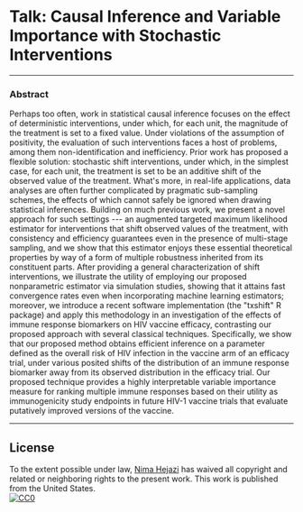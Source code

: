 # Talk: Causal Inference and Variable Importance with Stochastic Interventions

---

### Abstract

Perhaps too often, work in statistical causal inference focuses on the effect of
deterministic interventions, under which, for each unit, the magnitude of the
treatment is set to a fixed value. Under violations of the assumption of
positivity, the evaluation of such interventions faces a host of problems, among
them non-identification and inefficiency. Prior work has proposed a flexible
solution: stochastic shift interventions, under which, in the simplest case, for
each unit, the treatment is set to be an additive shift of the observed value of
the treatment. What's more, in real-life applications, data analyses are often
further complicated by pragmatic sub-sampling schemes, the effects of which
cannot safely be ignored when drawing statistical inferences. Building on much
previous work, we present a novel approach for such settings --- an augmented
targeted maximum likelihood estimator for interventions that shift observed
values of the treatment, with consistency and efficiency guarantees even in the
presence of multi-stage sampling, and we show that this estimator enjoys these
essential theoretical properties by way of a form of multiple robustness
inherited from its constituent parts. After providing a general characterization
of shift interventions, we illustrate the utility of employing our proposed
nonparametric estimator via simulation studies, showing that it attains fast
convergence rates even when incorporating machine learning estimators; moreover,
we introduce a recent software implementation (the "txshift" R package) and
apply this methodology in an investigation of the effects of immune response
biomarkers on HIV vaccine efficacy, contrasting our proposed approach with
several classical techniques. Specifically, we show that our proposed method
obtains efficient inference on a parameter defined as the overall risk of HIV
infection in the vaccine arm of an efficacy trial, under various posited shifts
of the distribution of an immune response biomarker away from its observed
distribution in the efficacy trial. Our proposed technique provides a highly
interpretable variable importance measure for ranking multiple immune responses
based on their utility as immunogenicity study endpoints in future HIV-1 vaccine
trials that evaluate putatively improved versions of the vaccine.

---

## License

To the extent possible under law, [Nima Hejazi](https://nimahejazi.org) has
waived all copyright and related or neighboring rights to the present work. This
work is published from the United States. <br/>
[![CC0](http://i.creativecommons.org/p/zero/1.0/88x31.png)](http://creativecommons.org/publicdomain/zero/1.0/)


